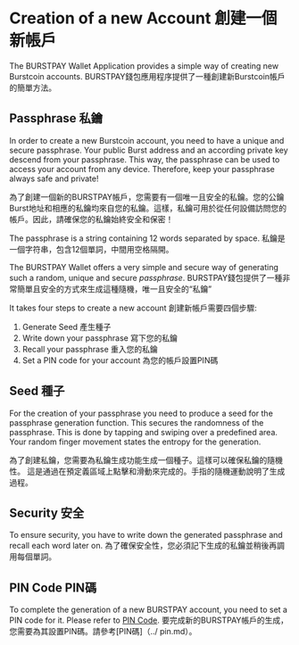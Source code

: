 # Creation of a new Account 創建一個新帳戶

The BURSTPAY Wallet Application provides a simple way of creating new Burstcoin accounts.
BURSTPAY錢包應用程序提供了一種創建新Burstcoin帳戶的簡單方法。

## Passphrase 私鑰

In order to create a new Burstcoin account, you need to have a unique and secure passphrase. Your public Burst address and an according private key descend from your passphrase. This way, the passphrase can be used to access your account from any device. Therefore, keep your passphrase always safe and private!

為了創建一個新的BURSTPAY帳戶，您需要有一個唯一且安全的私鑰。您的公鑰Burst地址和相應的私鑰均來自您的私鑰。這樣，私鑰可用於從任何設備訪問您的帳戶。因此，請確保您的私鑰始終安全和保密！

The passphrase is a string containing 12 words separated by space.
私鑰是一個字符串，包含12個單詞，中間用空格隔開。

The BURSTPAY Wallet offers a very simple and secure way of generating such a random, unique and secure *passphrase*.
BURSTPAY錢包提供了一種非常簡單且安全的方式來生成這種隨機，唯一且安全的“私鑰” 

It takes four steps to create a new account 創建新帳戶需要四個步驟: 
1. Generate Seed 產生種子
2. Write down your passphrase 寫下您的私鑰
3. Recall your passphrase 重入您的私鑰
4. Set a PIN code for your account 為您的帳戶設置PIN碼

## Seed 種子

For the creation of your passphrase you need to produce a seed for the passphrase generation function. This secures the randomness of the passphrase.
This is done by tapping and swiping over a predefined area. Your random finger movement states the entropy for the generation.

為了創建私鑰，您需要為私鑰生成功能生成一個種子。這樣可以確保私鑰的隨機性。
這是通過在預定義區域上點擊和滑動來完成的。手指的隨機運動說明了生成過程。

## Security 安全

To ensure security, you have to write down the generated passphrase and recall each word later on. 
為了確保安全性，您必須記下生成的私鑰並稍後再調用每個單詞。

## PIN Code PIN碼

To complete the generation of a new BURSTPAY account, you need to set a PIN code for it. Please refer to [PIN Code](../pin.md).
要完成新的BURSTPAY帳戶的生成，您需要為其設置PIN碼。請參考[PIN碼]（../ pin.md）。

